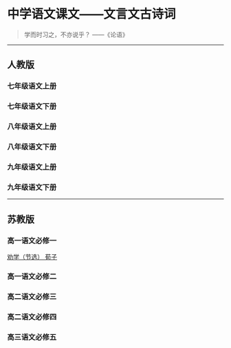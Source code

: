 # 中学语文课文——文言文古诗词

> 学而时习之，不亦说乎？    ——《论语》

------

## 人教版

### 七年级语文上册

### 七年级语文下册

### 八年级语文上册

### 八年级语文下册

### 九年级语文上册

### 九年级语文下册

------

## 苏教版

### 高一语文必修一

[劝学（节选）  荀子](s/1/quanxue.md)

### 高一语文必修二

### 高二语文必修三

### 高二语文必修四

### 高三语文必修五